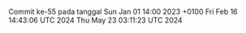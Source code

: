 Commit ke-55 pada tanggal Sun Jan 01 14:00 2023 +0100
Fri Feb 16 14:43:06 UTC 2024
Thu May 23 03:11:23 UTC 2024
